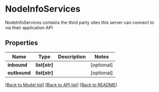 # NodeInfoServices

NodeInfoServices contains the third party sites this server can connect to via their application API

## Properties
Name | Type | Description | Notes
------------ | ------------- | ------------- | -------------
**inbound** | **list[str]** |  | [optional] 
**outbound** | **list[str]** |  | [optional] 

[[Back to Model list]](../README.md#documentation-for-models) [[Back to API list]](../README.md#documentation-for-api-endpoints) [[Back to README]](../README.md)



